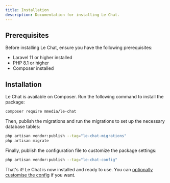 ```yaml
---
title: Installation
description: Documentation for installing Le Chat.
---
```


## Prerequisites
Before installing Le Chat, ensure you have the following prerequisites:
- Laravel 11 or higher installed
- PHP 8.1 or higher
- Composer installed

## Installation
Le Chat is available on Composer. Run the following command to install the package:
```bash
composer require mmedia/le-chat
```

Then, publish the migrations and run the migrations to set up the necessary database tables:

```bash
php artisan vendor:publish --tag="le-chat-migrations"
php artisan migrate
```

Finally, publish the configuration file to customize the package settings:
```bash
php artisan vendor:publish --tag="le-chat-config"
```

That's it! Le Chat is now installed and ready to use. You can [optionally customise the config](/package-configuration) if you want.
